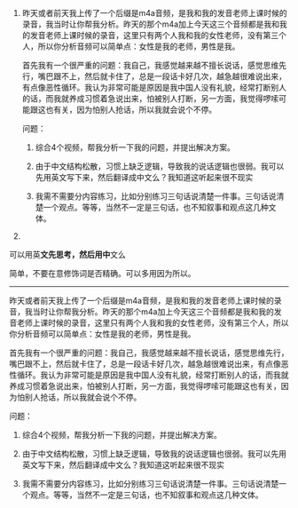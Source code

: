 1. 昨天或者前天我上传了一个后缀是m4a音频，是我和我的发音老师上课时候的录音，我当时让你帮我分析。昨天的那个m4a加上今天这三个音频都是我和我的发音老师上课时候的录音，这里只有两个人我和我的女性老师，没有第三个人，所以你分析音频可以简单点：女性是我的老师，男性是我。

   

   首先我有一个很严重的问题：我自己，我感觉越来越不擅长说话，感觉思维先行，嘴巴跟不上，然后就卡住了，总是一段话卡好几次，越急越很难说出来，有点像恶性循环。我认为非常可能是原因是我中国人没有礼貌，经常打断别人的话，而我就养成习惯着急说出来，怕被别人打断，另一方面，我觉得啰嗦可能跟这也有关，因为怕别人抢话，所以我就会说个不停。

   问题：

   1. 综合4个视频，帮我分析一下我的问题，并提出解决方案。

   

   2. 由于中文结构松散，习惯上缺乏逻辑，导致我的说话逻辑也很弱。我可以先用英文写下来，然后翻译成中文么？我知道这听起来很不现实
   3. 我需不需要分内容练习，比如分别练习三句话说清楚一件事。三句话说清楚一个观点。等等，当然不一定是三句话，也不知叙事和观点这几种文体。

2. 

可以用英**文先思考，然后用中**文么



简单，不要在意修饰词是否精确。可以多用因为所以。



---

昨天或者前天我上传了一个后缀是m4a音频，是我和我的发音老师上课时候的录音，我当时让你帮我分析。昨天的那个m4a加上今天这三个音频都是我和我的发音老师上课时候的录音，这里只有两个人我和我的女性老师，没有第三个人，所以你分析音频可以简单点：女性是我的老师，男性是我。



首先我有一个很严重的问题：我自己，我感觉越来越不擅长说话，感觉思维先行，嘴巴跟不上，然后就卡住了，总是一段话卡好几次，越急越很难说出来，有点像恶性循环。我认为非常可能是原因是我中国人没有礼貌，经常打断别人的话，而我就养成习惯着急说出来，怕被别人打断，另一方面，我觉得啰嗦可能跟这也有关，因为怕别人抢话，所以我就会说个不停。

问题：

1. 综合4个视频，帮我分析一下我的问题，并提出解决方案。



2. 由于中文结构松散，习惯上缺乏逻辑，导致我的说话逻辑也很弱。我可以先用英文写下来，然后翻译成中文么？我知道这听起来很不现实
3. 我需不需要分内容练习，比如分别练习三句话说清楚一件事。三句话说清楚一个观点。等等，当然不一定是三句话，也不知叙事和观点这几种文体。